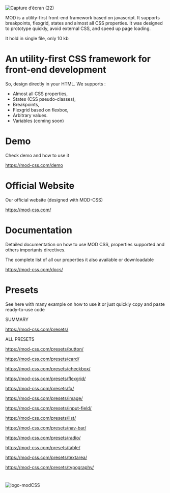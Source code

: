 
![Capture d’écran (22)](https://user-images.githubusercontent.com/53044719/197185943-f33a4aa9-2034-4789-9cbb-6da4f006370e.png)




MOD is a utility-first front-end framework based on javascript. 
It supports breakpoints, flexgrid, states and almost all CSS properties.
It was designed to prototype quickly, avoid external CSS, and speed up page loading.

It hold in single file, only 10 kb


# An utility-first CSS framework for front-end development 

So, design directly in your HTML. 
We supports : 
 - Almost all CSS properties,
 - States (CSS pseudo-classes),
 - Breakpoints,
 - Flexgrid based on flexbox,
 - Arbitrary values.
 - Variables (coming soon)
 

# Demo

Check demo and how to use it

https://mod-css.com/demo


# Official Website

Our official website (designed with MOD-CSS)

https://mod-css.com/

# Documentation

Detailed documentation on how to use MOD CSS, properties supported and others importants directives.

The complete list of all our properties it also available or downloadable

https://mod-css.com/docs/

# Presets

See here with many example on how to use it 
or just quickly copy and paste ready-to-use code

SUMMARY 

https://mod-css.com/presets/





ALL PRESETS

https://mod-css.com/presets/button/

https://mod-css.com/presets/card/

https://mod-css.com/presets/checkbox/

https://mod-css.com/presets/flexgrid/

https://mod-css.com/presets/fx/

https://mod-css.com/presets/image/

https://mod-css.com/presets/input-field/

https://mod-css.com/presets/list/

https://mod-css.com/presets/nav-bar/

https://mod-css.com/presets/radio/

https://mod-css.com/presets/table/

https://mod-css.com/presets/textarea/

https://mod-css.com/presets/typography/


#

![logo-modCSS](https://user-images.githubusercontent.com/53044719/196405281-3a0df5f5-f1f7-4e41-9052-3dd3cfde1c72.png)
